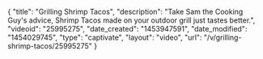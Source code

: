 {
    "title": "Grilling Shrimp Tacos",
    "description": "Take Sam the Cooking Guy's advice, Shrimp Tacos made on your outdoor grill just tastes better.",
    "videoid": "25995275",
    "date_created": "1453947591",
    "date_modified": "1454029745",
    "type": "captivate",
    "layout": "video",
    "url": "\/v\/grilling-shrimp-tacos\/25995275"
}